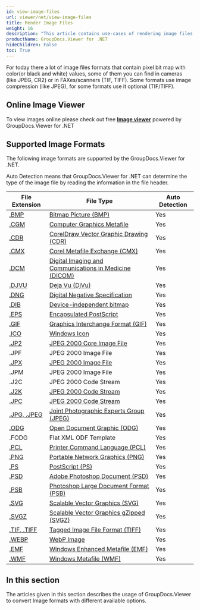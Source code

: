 ```yaml
---
id: view-image-files
url: viewer/net/view-image-files
title: Render Image Files
weight: 16
description: "This article contains use-cases of rendering image files with GroupDocs.Viewer within your .NET applications."
productName: GroupDocs.Viewer for .NET
hideChildren: False
toc: True
---
```

For today there a lot of image files formats that contain pixel bit map with color(or black and white) values, some of them you can find in cameras (like JPEG, CR2) or in FAXes/scanners (TIF, TIFF). Some formats use image compression (like JPEG), for some formats use it optional (TIF/TIFF).

## Online Image Viewer

To view images online please check out free **[Image viewer](https://products.groupdocs.app/viewer/image)** powered by GroupDocs.Viewer for .NET

## Supported Image Formats

The following image formats are supported by the GroupDocs.Viewer for .NET.

Auto Detection means that GroupDocs.Viewer for .NET can determine the type of the image file by reading the information in the file header.

| File Extension | File Type | Auto Detection |
| --- | --- | --- |
| [.BMP](https://docs.fileformat.com/image/bmp) | [Bitmap Picture (BMP)](https://docs.fileformat.com/image/bmp) | Yes |
| [.CGM](https://docs.fileformat.com/page-description-language/cgm) | [Computer Graphics Metafile](https://docs.fileformat.com/page-description-language/cgm) | Yes |
| [.CDR](https://docs.fileformat.com/image/cdr) | [CorelDraw Vector Graphic Drawing (CDR)](https://docs.fileformat.com/image/cdr)[](https://docs.fileformat.com/image/cdr/) | Yes |
| [.CMX](https://docs.fileformat.com/image/cmx) | [Corel Metafile Exchange (CMX)](https://docs.fileformat.com/image/cmx)[](https://docs.fileformat.com/image/cmx/) | Yes |
| [.DCM](https://docs.fileformat.com/image/dcm) | [Digital Imaging and Communications in Medicine (DICOM)](https://docs.fileformat.com/image/dicom) | Yes |
| [.DJVU](https://docs.fileformat.com/image/djvu) | [Deja Vu (DjVu)](https://docs.fileformat.com/image/djvu) | Yes |
| [.DNG](https://docs.fileformat.com/image/dng) | [Digital Negative Specification](https://docs.fileformat.com/image/dng) | Yes |
| [.DIB](https://docs.fileformat.com/image/dib) | [Device-independent bitmap](https://docs.fileformat.com/image/dib) | Yes |
| [.EPS](https://docs.fileformat.com/page-description-language/eps) | [Encapsulated PostScript](https://docs.fileformat.com/page-description-language/eps) | Yes |
| [.GIF](https://docs.fileformat.com/image/gif) | [Graphics Interchange Format (GIF)](https://docs.fileformat.com/image/gif) | Yes |
| [.ICO](https://docs.fileformat.com/image/ico) | [Windows Icon](https://docs.fileformat.com/image/ico) | Yes |
| [.JP2](https://docs.fileformat.com/image/jp2) | [JPEG 2000 Core Image File](https://docs.fileformat.com/image/jp2) | Yes |
| .JPF | JPEG 2000 Image File | Yes |
| [.JPX](https://docs.fileformat.com/image/jp2) | [JPEG 2000 Image File](https://docs.fileformat.com/image/jp2) | Yes |
| .JPM | JPEG 2000 Image File | Yes |
| .J2C | JPEG 2000 Code Stream | Yes |
| [.J2K](https://docs.fileformat.com/image/jp2) | [JPEG 2000 Code Stream](https://docs.fileformat.com/image/jp2) | Yes |
| [.JPC](https://docs.fileformat.com/image/jp2) | [JPEG 2000 Code Stream](https://docs.fileformat.com/image/jp2) | Yes |
| [.JPG, .JPEG](https://docs.fileformat.com/image/jpeg) | [Joint Photographic Experts Group (JPEG)](https://docs.fileformat.com/image/jpeg) | Yes |
| [.ODG](https://docs.fileformat.com/image/odg) | [Open Document Graphic (ODG)](https://docs.fileformat.com/image/odg) | Yes |
| .FODG | Flat XML ODF Template | Yes |
| [.PCL](https://docs.fileformat.com/page-description-language/pcl) | [Printer Command Language (PCL)](https://docs.fileformat.com/page-description-language/pcl) | Yes |
| [.PNG](https://docs.fileformat.com/image/png) | [Portable Network Graphics (PNG)](https://docs.fileformat.com/image/png) | Yes |
| [.PS](https://docs.fileformat.com/page-description-language/ps) | [PostScript (PS)](https://docs.fileformat.com/page-description-language/ps) | Yes |
| [.PSD](https://docs.fileformat.com/image/psd) | [Adobe Photoshop Document (PSD)](https://docs.fileformat.com/image/psd) | Yes |
| [.PSB](https://docs.fileformat.com/image/psb) | [Photoshop Large Document Format (PSB)](https://docs.fileformat.com/image/psb) | Yes |
| [.SVG](https://docs.fileformat.com/page-description-language/svg) | [Scalable Vector Graphics (SVG)](https://docs.fileformat.com/page-description-language/svg) | Yes |
| [.SVGZ](https://fileinfo.com/extension/svgz) | [Scalable Vector Graphics gZipped (SVGZ)](https://fileinfo.com/extension/svgz) | Yes |
| [.TIF, .TIFF](https://docs.fileformat.com/image/tiff) | [Tagged Image File Format (TIFF)](https://docs.fileformat.com/image/tiff) | Yes |
| [.WEBP](https://docs.fileformat.com/image/webp) | [WebP Image](https://docs.fileformat.com/image/webp) | Yes |
| [.EMF](https://docs.fileformat.com/image/emf) | [Windows Enhanced Metafile (EMF)](https://docs.fileformat.com/image/emf)  | Yes |
| [.WMF](https://docs.fileformat.com/image/wmf) | [Windows Metafile (WMF)](https://docs.fileformat.com/image/wmf) | Yes |

## In this section

The articles given in this section describes the usage of GroupDocs.Viewer to convert Image formats with different available options.
